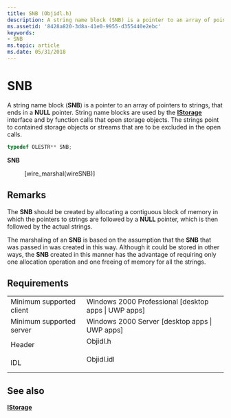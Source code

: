 ```yaml
---
title: SNB (Objidl.h)
description: A string name block (SNB) is a pointer to an array of pointers to strings, that ends in a NULL pointer.
ms.assetid: '8428a820-3d8a-41e0-9955-d355440e2ebc'
keywords:
- SNB
ms.topic: article
ms.date: 05/31/2018
---
```


# SNB

A string name block (**SNB**) is a pointer to an array of pointers to strings, that ends in a **NULL** pointer. String name blocks are used by the [**IStorage**](/windows/desktop/api/Objidl/nn-objidl-istorage) interface and by function calls that open storage objects. The strings point to contained storage objects or streams that are to be excluded in the open calls.


```C++
typedef OLESTR** SNB;
```



<dl> <dt>

**SNB**
</dt> <dd>

\[wire\_marshal(wireSNB)\]

</dd> </dl>

## Remarks

The **SNB** should be created by allocating a contiguous block of memory in which the pointers to strings are followed by a **NULL** pointer, which is then followed by the actual strings.

The marshaling of an **SNB** is based on the assumption that the **SNB** that was passed in was created in this way. Although it could be stored in other ways, the **SNB** created in this manner has the advantage of requiring only one allocation operation and one freeing of memory for all the strings.

## Requirements



|                                     |                                                                                       |
|-------------------------------------|---------------------------------------------------------------------------------------|
| Minimum supported client<br/> | Windows 2000 Professional \[desktop apps \| UWP apps\]<br/>                     |
| Minimum supported server<br/> | Windows 2000 Server \[desktop apps \| UWP apps\]<br/>                           |
| Header<br/>                   | <dl> <dt>Objidl.h</dt> </dl>   |
| IDL<br/>                      | <dl> <dt>Objidl.idl</dt> </dl> |



## See also

<dl> <dt>

[**IStorage**](/windows/desktop/api/Objidl/nn-objidl-istorage)
</dt> </dl>

 

 





